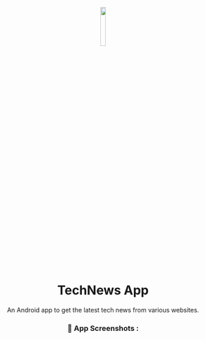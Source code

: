 <p align="center"><img width="15%" height="auto" src="https://user-images.githubusercontent.com/56636487/132625457-9d04409d-855c-4dbb-b2cb-7b42981ac8e7.png"></p>

<h1 align= "center"><b>TechNews App</b></h1>

<p align="center">An Android app to get the latest tech news from various websites.
  
<br>
  
<h3 align= "center"><b>📱 App Screenshots :</b></h3>

